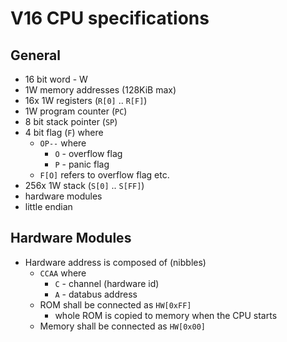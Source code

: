 # V16 CPU specifications

## General
  * 16 bit word - W
  * 1W memory addresses (128KiB max)
  * 16x 1W registers (`R[0]` .. `R[F]`)
  * 1W program counter (`PC`)
  * 8 bit stack pointer (`SP`)
  * 4 bit flag (`F`) where
    * `OP--` where
      * `O` - overflow flag
      * `P` - panic flag
    * `F[O]` refers to overflow flag etc.
  * 256x 1W stack (`S[0]` .. `S[FF]`)
  * hardware modules
  * little endian

## Hardware Modules
  * Hardware address is composed of (nibbles)
    * `CCAA` where
      * `C` - channel (hardware id)
      * `A` - databus address
    * ROM shall be connected as `HW[0xFF]`
      * whole ROM is copied to memory when the CPU starts
    * Memory shall be connected as `HW[0x00]`

